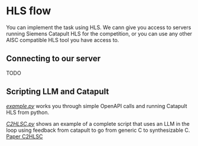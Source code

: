 # HLS flow

You can implement the task using HLS. 
We cann give you access to servers running Siemens Catapult HLS for the competition, or you can use any other AISC compatible HLS tool you have access to.

## Connecting to our server
TODO

## Scripting LLM and Catapult
*[example.py]([URL](https://github.com/gohil-vasudev/DAC-2024-GREAT-Workshop/blob/main/HLS/example.py))* works you through simple OpenAPI calls and running Catapult HLS from python. 

*[C2HLSC.py]([URL](https://github.com/gohil-vasudev/DAC-2024-GREAT-Workshop/blob/main/HLS/C2HLSC.py))* shows an example of a complete script that uses an LLM in the loop using feedback from catapult to go from generic C to synthesizable C. [Paper C2HLSC](https://arxiv.org/pdf/2406.09233)   
